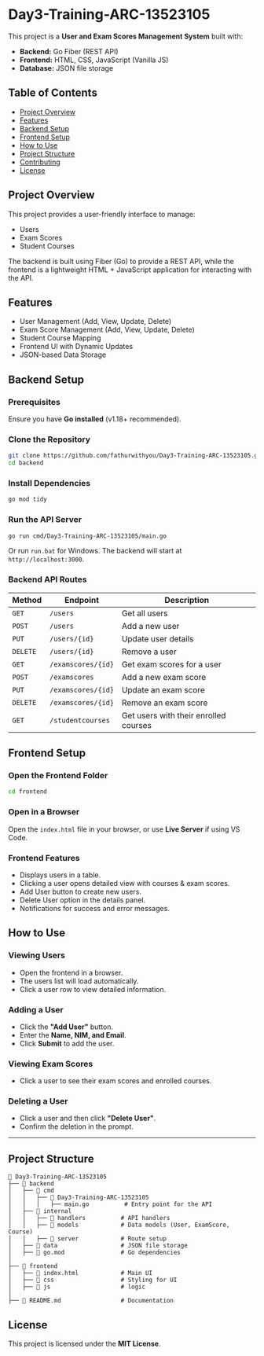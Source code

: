 # Day3-Training-ARC-13523105

This project is a **User and Exam Scores Management System** built with:

- **Backend:** Go Fiber (REST API)
- **Frontend:** HTML, CSS, JavaScript (Vanilla JS)
- **Database:** JSON file storage


## **Table of Contents**

- [Project Overview](#project-overview)
- [Features](#features)
- [Backend Setup](#backend-setup)
- [Frontend Setup](#frontend-setup)
- [How to Use](#how-to-use)
- [Project Structure](#project-structure)
- [Contributing](#contributing)
- [License](#license)

## **Project Overview**

This project provides a user-friendly interface to manage:

- Users
- Exam Scores
- Student Courses

The backend is built using Fiber (Go) to provide a REST API, while the frontend is a lightweight HTML + JavaScript application for interacting with the API.

## **Features**

- User Management (Add, View, Update, Delete)
- Exam Score Management (Add, View, Update, Delete)
- Student Course Mapping
- Frontend UI with Dynamic Updates
- JSON-based Data Storage

## **Backend Setup**

### **Prerequisites**

Ensure you have **Go installed** (v1.18+ recommended).

### **Clone the Repository**

```sh
git clone https://github.com/fathurwithyou/Day3-Training-ARC-13523105.git
cd backend
```

### **Install Dependencies**

```sh
go mod tidy
```

### **Run the API Server**

```sh
go run cmd/Day3-Training-ARC-13523105/main.go
```

Or run `run.bat` for Windows. The backend will start at `http://localhost:3000`.

### **Backend API Routes**

| Method   | Endpoint           | Description                           |
| -------- | ------------------ | ------------------------------------- |
| `GET`    | `/users`           | Get all users                         |
| `POST`   | `/users`           | Add a new user                        |
| `PUT`    | `/users/{id}`      | Update user details                   |
| `DELETE` | `/users/{id}`      | Remove a user                         |
| `GET`    | `/examscores/{id}` | Get exam scores for a user            |
| `POST`   | `/examscores`      | Add a new exam score                  |
| `PUT`    | `/examscores/{id}` | Update an exam score                  |
| `DELETE` | `/examscores/{id}` | Remove an exam score                  |
| `GET`    | `/studentcourses`  | Get users with their enrolled courses |


## **Frontend Setup**

### **Open the Frontend Folder**

```sh
cd frontend
```

### **Open in a Browser**

Open the `index.html` file in your browser, or use **Live Server** if using VS Code.

### **Frontend Features**

- Displays users in a table.
- Clicking a user opens detailed view with courses & exam scores.
- Add User button to create new users.
- Delete User option in the details panel.
- Notifications for success and error messages.

## **How to Use**

### **Viewing Users**

- Open the frontend in a browser.
- The users list will load automatically.
- Click a user row to view detailed information.

### **Adding a User**

- Click the **"Add User"** button.
- Enter the **Name, NIM, and Email**.
- Click **Submit** to add the user.

### **Viewing Exam Scores**

- Click a user to see their exam scores and enrolled courses.

### **Deleting a User**

- Click a user and then click **"Delete User"**.
- Confirm the deletion in the prompt.

---

## **Project Structure**

```
📁 Day3-Training-ARC-13523105
├── 📁 backend
│   ├── 📁 cmd
│   │   ├── 📁 Day3-Training-ARC-13523105
│   │   │   ├── main.go          # Entry point for the API
│   ├── 📁 internal
│   │   ├── 📁 handlers          # API handlers
│   │   ├── 📁 models            # Data models (User, ExamScore, Course)
│   │   ├── 📁 server            # Route setup
│   ├── 📁 data                  # JSON file storage
│   ├── 📄 go.mod                # Go dependencies
│
├── 📁 frontend
│   ├── 📄 index.html            # Main UI
│   ├── 📁 css                   # Styling for UI
│   ├── 📁 js                    # logic
│   
├── 📄 README.md                 # Documentation
```


## **License**

This project is licensed under the **MIT License**.
